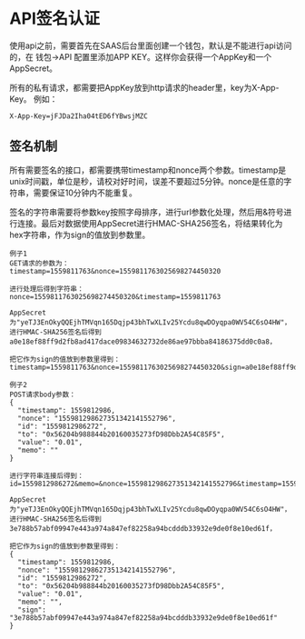 
# API签名认证

使用api之前，需要首先在SAAS后台里面创建一个钱包，默认是不能进行api访问的，在 钱包->API 配置里添加APP KEY。这样你会获得一个AppKey和一个AppSecret。

所有的私有请求，都需要把AppKey放到http请求的header里，key为X-App-Key。
例如：

`
  X-App-Key=jFJDa2Iha04tED6fYBwsjMZC
`

## 签名机制

所有需要签名的接口，都需要携带timestamp和nonce两个参数。timestamp是unix时间戳，单位是秒，请校对好时间，误差不要超过5分钟。nonce是任意的字符串，需要保证10分钟内不能重复。

签名的字符串需要将参数key按照字母排序，进行url参数化处理，然后用&符号进行连接。最后对数据使用AppSecret进行HMAC-SHA256签名，将结果转化为hex字符串，作为sign的值放到参数里。

``` 
例子1
GET请求的参数为：
timestamp=1559811763&nonce=1559811763025698274450320

进行处理后得到字符串：
nonce=1559811763025698274450320&timestamp=1559811763

AppSecret为"yeTJ3EnOkyQQEjhTMVqn165Dqjp43bhTwXLIv25Ycdu8qwDOyqpa0WV54C6sO4HW"，
进行HMAC-SHA256签名后得到
a0e18ef88ff9d2fb8ad417dace09834632732de86ae97bbba84186375dd0c0a8，

把它作为sign的值放到参数里得到：
timestamp=1559811763&nonce=1559811763025698274450320&sign=a0e18ef88ff9d2fb8ad417dace09834632732de86ae97bbba84186375dd0c0a8
 ```


``` 
例子2
POST请求body参数：
{ 
  "timestamp": 1559812986,
  "nonce": "155981298627351342141552796",
  "id": "1559812986272",
  "to": "0x56204b988844b20160035273fD98Dbb2A54C85F5",
  "value": "0.01",
  "memo": ""
}

进行字符串连接后得到：
id=1559812986272&memo=&nonce=155981298627351342141552796&timestamp=1559812986&to=0x56204b988844b20160035273fD98Dbb2A54C85F5&value=0.01

AppSecret为"yeTJ3EnOkyQQEjhTMVqn165Dqjp43bhTwXLIv25Ycdu8qwDOyqpa0WV54C6sO4HW"，
进行HMAC-SHA256签名后得到3e788b57abf09947e443a974a847ef82258a94bcdddb33932e9de0f8e10ed61f，

把它作为sign的值放到参数里得到：
{
  "timestamp": 1559812986,
  "nonce": "155981298627351342141552796",
  "id": "1559812986272",
  "to": "0x56204b988844b20160035273fD98Dbb2A54C85F5",
  "value": "0.01",
  "memo": "",
  "sign": "3e788b57abf09947e443a974a847ef82258a94bcdddb33932e9de0f8e10ed61f"
}
``` 
